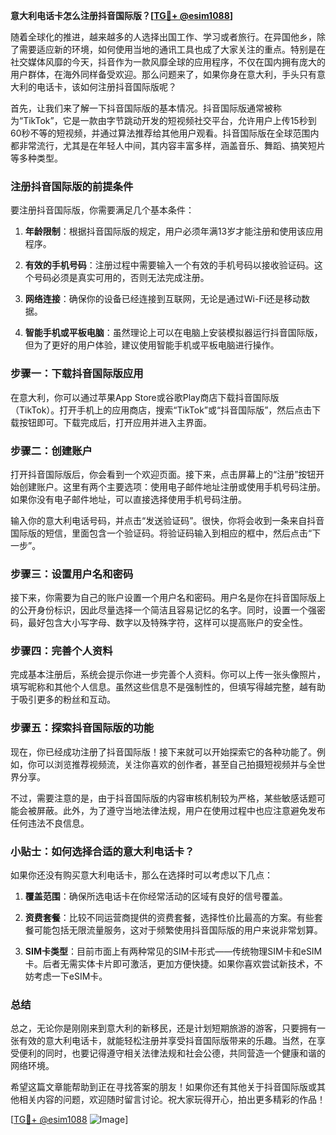 **意大利电话卡怎么注册抖音国际版？[[TG💪+ @esim1088](https://t.me/s/esim1088)]**

随着全球化的推进，越来越多的人选择出国工作、学习或者旅行。在异国他乡，除了需要适应新的环境，如何使用当地的通讯工具也成了大家关注的重点。特别是在社交媒体风靡的今天，抖音作为一款风靡全球的应用程序，不仅在国内拥有庞大的用户群体，在海外同样备受欢迎。那么问题来了，如果你身在意大利，手头只有意大利的电话卡，该如何注册抖音国际版呢？

首先，让我们来了解一下抖音国际版的基本情况。抖音国际版通常被称为“TikTok”，它是一款由字节跳动开发的短视频社交平台，允许用户上传15秒到60秒不等的短视频，并通过算法推荐给其他用户观看。抖音国际版在全球范围内都非常流行，尤其是在年轻人中间，其内容丰富多样，涵盖音乐、舞蹈、搞笑短片等多种类型。

### 注册抖音国际版的前提条件

要注册抖音国际版，你需要满足几个基本条件：

1. **年龄限制**：根据抖音国际版的规定，用户必须年满13岁才能注册和使用该应用程序。
   
2. **有效的手机号码**：注册过程中需要输入一个有效的手机号码以接收验证码。这个号码必须是真实可用的，否则无法完成注册。

3. **网络连接**：确保你的设备已经连接到互联网，无论是通过Wi-Fi还是移动数据。

4. **智能手机或平板电脑**：虽然理论上可以在电脑上安装模拟器运行抖音国际版，但为了更好的用户体验，建议使用智能手机或平板电脑进行操作。

### 步骤一：下载抖音国际版应用

在意大利，你可以通过苹果App Store或谷歌Play商店下载抖音国际版（TikTok）。打开手机上的应用商店，搜索“TikTok”或“抖音国际版”，然后点击下载按钮即可。下载完成后，打开应用并进入主界面。

### 步骤二：创建账户

打开抖音国际版后，你会看到一个欢迎页面。接下来，点击屏幕上的“注册”按钮开始创建账户。这里有两个主要选项：使用电子邮件地址注册或使用手机号码注册。如果你没有电子邮件地址，可以直接选择使用手机号码注册。

输入你的意大利电话号码，并点击“发送验证码”。很快，你将会收到一条来自抖音国际版的短信，里面包含一个验证码。将验证码输入到相应的框中，然后点击“下一步”。

### 步骤三：设置用户名和密码

接下来，你需要为自己的账户设置一个用户名和密码。用户名是你在抖音国际版上的公开身份标识，因此尽量选择一个简洁且容易记忆的名字。同时，设置一个强密码，最好包含大小写字母、数字以及特殊字符，这样可以提高账户的安全性。

### 步骤四：完善个人资料

完成基本注册后，系统会提示你进一步完善个人资料。你可以上传一张头像照片，填写昵称和其他个人信息。虽然这些信息不是强制性的，但填写得越完整，越有助于吸引更多的粉丝和互动。

### 步骤五：探索抖音国际版的功能

现在，你已经成功注册了抖音国际版！接下来就可以开始探索它的各种功能了。例如，你可以浏览推荐视频流，关注你喜欢的创作者，甚至自己拍摄短视频并与全世界分享。

不过，需要注意的是，由于抖音国际版的内容审核机制较为严格，某些敏感话题可能会被屏蔽。此外，为了遵守当地法律法规，用户在使用过程中也应注意避免发布任何违法不良信息。

### 小贴士：如何选择合适的意大利电话卡？

如果你还没有购买意大利电话卡，那么在选择时可以考虑以下几点：

1. **覆盖范围**：确保所选电话卡在你经常活动的区域有良好的信号覆盖。
   
2. **资费套餐**：比较不同运营商提供的资费套餐，选择性价比最高的方案。有些套餐可能包括无限流量服务，这对于频繁使用抖音国际版的用户来说非常划算。

3. **SIM卡类型**：目前市面上有两种常见的SIM卡形式——传统物理SIM卡和eSIM卡。后者无需实体卡片即可激活，更加方便快捷。如果你喜欢尝试新技术，不妨考虑一下eSIM卡。

### 总结

总之，无论你是刚刚来到意大利的新移民，还是计划短期旅游的游客，只要拥有一张有效的意大利电话卡，就能轻松注册并享受抖音国际版带来的乐趣。当然，在享受便利的同时，也要记得遵守相关法律法规和社会公德，共同营造一个健康和谐的网络环境。

希望这篇文章能帮助到正在寻找答案的朋友！如果你还有其他关于抖音国际版或其他相关内容的问题，欢迎随时留言讨论。祝大家玩得开心，拍出更多精彩的作品！

[[TG💪+ @esim1088](https://t.me/s/esim1088) ![Image](https://i.postimg.cc/4NQfJmqS/Snipaste-2025-05-13-00-14-12.png)]